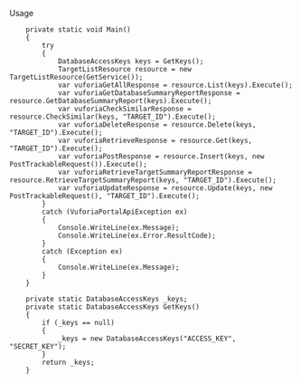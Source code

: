 Usage

        private static void Main()
        {
            try
            {
                DatabaseAccessKeys keys = GetKeys();
                TargetListResource resource = new TargetListResource(GetService());
                var vuforiaGetAllResponse = resource.List(keys).Execute();
                var vuforiaGetDatabaseSummaryReportResponse = resource.GetDatabaseSummaryReport(keys).Execute();
                var vuforiaCheckSimilarResponse = resource.CheckSimilar(keys, "TARGET_ID").Execute();
                var vuforiaDeleteResponse = resource.Delete(keys, "TARGET_ID").Execute();
                var vuforiaRetrieveResponse = resource.Get(keys, "TARGET_ID").Execute();
                var vuforiaPostResponse = resource.Insert(keys, new PostTrackableRequest()).Execute();
                var vuforiaRetrieveTargetSummaryReportResponse = resource.RetrieveTargetSummaryReport(keys, "TARGET_ID").Execute();
                var vuforiaUpdateResponse = resource.Update(keys, new PostTrackableRequest(), "TARGET_ID").Execute();
            }
            catch (VuforiaPortalApiException ex)
            {
                Console.WriteLine(ex.Message);
                Console.WriteLine(ex.Error.ResultCode);
            }
            catch (Exception ex)
            {
                Console.WriteLine(ex.Message);
            }
        }

        private static DatabaseAccessKeys _keys;
        private static DatabaseAccessKeys GetKeys()
        {
            if (_keys == null)
            {
                _keys = new DatabaseAccessKeys("ACCESS_KEY", "SECRET_KEY");
            }
            return _keys;
        }
